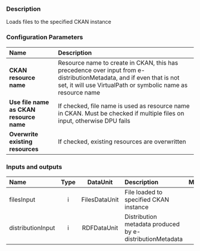 ### Description

Loads files to the specified CKAN instance

### Configuration Parameters

| Name | Description |
|:----|:----|
|**CKAN resource name** | Resource name to create in CKAN, this has precedence over input from e-distributionMetadata, and if even that is not set, it will use VirtualPath or symbolic name as resource name|
|**Use file name as CKAN resource name** | If checked, file name is used as resource name in CKAN. Must be checked if multiple files on input, otherwise DPU fails|
|**Overwrite existing resources** | If checked, existing resources are overwritten|

### Inputs and outputs

|Name |Type | DataUnit | Description | Mandatory |
|:--------|:------:|:------:|:-------------|:---------------------:|
|filesInput        |i| FilesDataUnit| File loaded to specified CKAN instance|x|
|distributionInput |i| RDFDataUnit| Distribution metadata produced by e-distributionMetadata| |